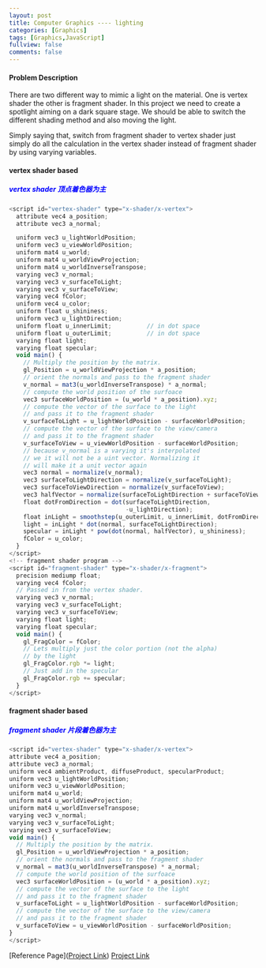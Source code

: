 ```yaml
---
layout: post
title: Computer Graphics ---- lighting
categories: [Graphics]
tags: [Graphics,JavaScript]
fullview: false
comments: false
---
```

#### Problem Description
There are two different way to mimic a light on the material. One is vertex shader the other is fragment shader. In this project we need to create a spotlight aiming on a dark square stage. We should be able to switch the different shading method and also moving the light.

Simply saying that, switch from fragment shader to vertex shader just simply do all the calculation in the vertex shader instead of fragment shader by using varying variables.
#### vertex shader based
##### <span style="color:blue"> vertex shader 顶点着色器为主 </span>
```javascript
<script id="vertex-shader" type="x-shader/x-vertex">
  attribute vec4 a_position;
  attribute vec3 a_normal;

  uniform vec3 u_lightWorldPosition;
  uniform vec3 u_viewWorldPosition;
  uniform mat4 u_world;
  uniform mat4 u_worldViewProjection;
  uniform mat4 u_worldInverseTranspose;
  varying vec3 v_normal;
  varying vec3 v_surfaceToLight;
  varying vec3 v_surfaceToView;
  varying vec4 fColor;
  uniform vec4 u_color;
  uniform float u_shininess;
  uniform vec3 u_lightDirection;
  uniform float u_innerLimit;          // in dot space
  uniform float u_outerLimit;          // in dot space
  varying float light;
  varying float specular;
  void main() {
    // Multiply the position by the matrix.
    gl_Position = u_worldViewProjection * a_position;
    // orient the normals and pass to the fragment shader
    v_normal = mat3(u_worldInverseTranspose) * a_normal;
    // compute the world position of the surfoace
    vec3 surfaceWorldPosition = (u_world * a_position).xyz;
    // compute the vector of the surface to the light
    // and pass it to the fragment shader
    v_surfaceToLight = u_lightWorldPosition - surfaceWorldPosition;
    // compute the vector of the surface to the view/camera
    // and pass it to the fragment shader
    v_surfaceToView = u_viewWorldPosition - surfaceWorldPosition;
    // because v_normal is a varying it's interpolated
    // we it will not be a uint vector. Normalizing it
    // will make it a unit vector again
    vec3 normal = normalize(v_normal);
    vec3 surfaceToLightDirection = normalize(v_surfaceToLight);
    vec3 surfaceToViewDirection = normalize(v_surfaceToView);
    vec3 halfVector = normalize(surfaceToLightDirection + surfaceToViewDirection);
    float dotFromDirection = dot(surfaceToLightDirection,
                                 -u_lightDirection);
    float inLight = smoothstep(u_outerLimit, u_innerLimit, dotFromDirection);
    light = inLight * dot(normal, surfaceToLightDirection);
    specular = inLight * pow(dot(normal, halfVector), u_shininess);
    fColor = u_color;
  }
</script>
<!-- fragment shader program -->
<script id="fragment-shader" type="x-shader/x-fragment">
  precision mediump float;
  varying vec4 fColor;
  // Passed in from the vertex shader.
  varying vec3 v_normal;
  varying vec3 v_surfaceToLight;
  varying vec3 v_surfaceToView;
  varying float light;
  varying float specular;
  void main() {
    gl_FragColor = fColor;
    // Lets multiply just the color portion (not the alpha)
    // by the light
    gl_FragColor.rgb *= light;
    // Just add in the specular
    gl_FragColor.rgb += specular;
  }
</script>

```

#### fragment shader based
##### <span style="color:blue"> fragment shader 片段着色器为主 </span>
```javascript
<script id="vertex-shader" type="x-shader/x-vertex">
attribute vec4 a_position;
attribute vec3 a_normal;
uniform vec4 ambientProduct, diffuseProduct, specularProduct;
uniform vec3 u_lightWorldPosition;
uniform vec3 u_viewWorldPosition;
uniform mat4 u_world;
uniform mat4 u_worldViewProjection;
uniform mat4 u_worldInverseTranspose;
varying vec3 v_normal;
varying vec3 v_surfaceToLight;
varying vec3 v_surfaceToView;
void main() {
  // Multiply the position by the matrix.
  gl_Position = u_worldViewProjection * a_position;
  // orient the normals and pass to the fragment shader
  v_normal = mat3(u_worldInverseTranspose) * a_normal;
  // compute the world position of the surfoace
  vec3 surfaceWorldPosition = (u_world * a_position).xyz;
  // compute the vector of the surface to the light
  // and pass it to the fragment shader
  v_surfaceToLight = u_lightWorldPosition - surfaceWorldPosition;
  // compute the vector of the surface to the view/camera
  // and pass it to the fragment shader
  v_surfaceToView = u_viewWorldPosition - surfaceWorldPosition;
}
</script>


```
[Reference Page]([Project Link](https://scao7.github.io/cs435/project4/spotlight.html))
[Project Link](https://scao7.github.io/cs435/project4/spotlight.html)

